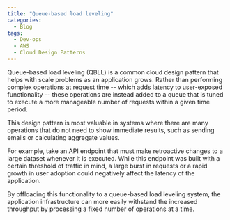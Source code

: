 ```yaml
---
title: "Queue-based load leveling"
categories:
  - Blog
tags:
  - Dev-ops
  - AWS
  - Cloud Design Patterns
---
```


Queue-based load leveling (QBLL) is a common cloud design pattern that helps with scale problems as an application grows. Rather than performing complex operations at request time -- which adds latency to user-exposed functionality -- these operations are instead added to a queue that is tuned to execute a more manageable number of requests within a given time period. 

This design pattern is most valuable in systems where there are many operations that do not need to show immediate results, such as sending emails or calculating aggregate values.

For example, take an API endpoint that must make retroactive changes to a large dataset whenever it is executed. While this endpoint was built with a certain threshold of traffic in mind, a large burst in requests or a rapid growth in user adoption could negatively affect the latency of the application.

By offloading this functionality to a queue-based load leveling system, the application infrastructure can more easily withstand the increased throughput by processing a fixed number of operations at a time.